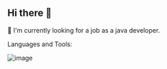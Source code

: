## Hi there 👋 
 🔭  I'm currently looking for a job as a java developer. 

Languages and Tools:

![image](https://github.com/maddojka/maddojka/assets/117828176/8eaf6f35-2279-42c8-8d75-0e23ca418c43)

<!--
**maddojka/maddojka** is a ✨ _special_ ✨ repository because its `README.md` (this file) appears on your GitHub profile.

Here are some ideas to get you started:

- 🔭 I’m currently working on ...
- 🌱 I’m currently learning ...
- 👯 I’m looking to collaborate on ...
- 🤔 I’m looking for help with ...
- 💬 Ask me about ...
- 📫 How to reach me: ...
- 😄 Pronouns: ...
- ⚡ Fun fact: ...
-->
